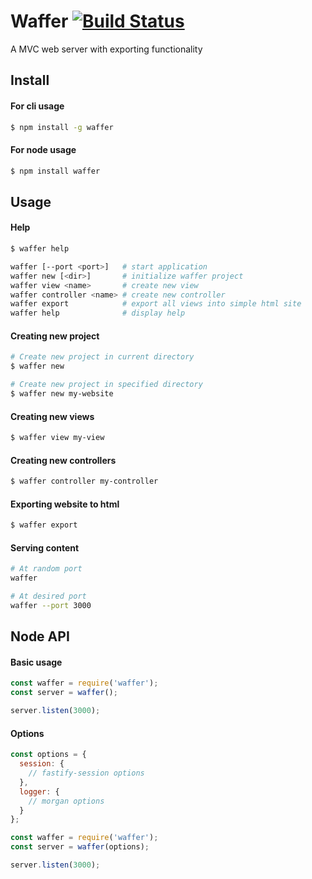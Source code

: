 # Waffer [![Build Status](https://travis-ci.org/wvffle/waffer.svg?branch=master)](https://travis-ci.org/wvffle/waffer)
A MVC web server with exporting functionality

## Install

#### For cli usage
```sh
$ npm install -g waffer
```

#### For node usage
```sh
$ npm install waffer
```

## Usage

#### Help
```sh
$ waffer help

waffer [--port <port>]   # start application
waffer new [<dir>]       # initialize waffer project
waffer view <name>       # create new view
waffer controller <name> # create new controller
waffer export            # export all views into simple html site
waffer help              # display help
```

#### Creating new project
```sh
# Create new project in current directory
$ waffer new

# Create new project in specified directory
$ waffer new my-website
```

#### Creating new views
```sh
$ waffer view my-view
```

#### Creating new controllers
```sh
$ waffer controller my-controller
```

#### Exporting website to html
```sh
$ waffer export
```

#### Serving content
```sh
# At random port
waffer

# At desired port
waffer --port 3000
```

## Node API

#### Basic usage
```js
const waffer = require('waffer');
const server = waffer();

server.listen(3000);
```

#### Options
```js
const options = {
  session: {
    // fastify-session options
  },
  logger: {
    // morgan options
  }
};

const waffer = require('waffer');
const server = waffer(options);

server.listen(3000);
```
